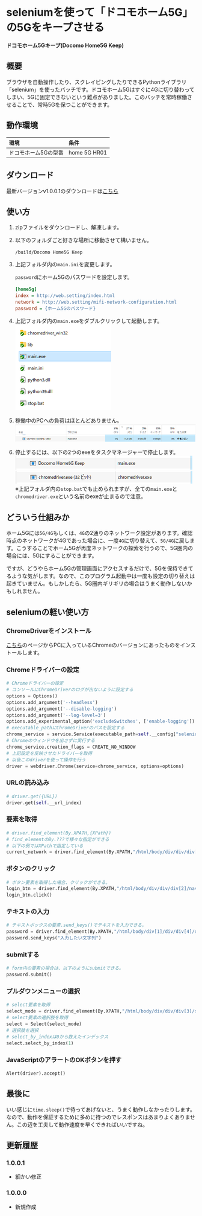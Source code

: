 # seleniumを使って「ドコモホーム5G」の5Gをキープさせる

**ドコモホーム5Gキープ(Docomo Home5G Keep)**

## 概要

ブラウザを自動操作したり、スクレイピングしたりできるPythonライブラリ「selenium」を使ったバッチです。ドコモホーム5Gはすぐに4Gに切り替わってしまい、5Gに固定できないという難点がありました。このバッチを常時稼働させることで、常時5Gを保つことができます。

## 動作環境

| 環境                 | 条件         |
| :------------------- | :----------- |
| ドコモホーム5Gの型番 | home 5G HR01 |

## ダウンロード

最新バージョンv1.0.0.1のダウンロードは[こちら](https://github.com/yuusanx3/docomo_home5g_keep_release/releases/tag/v1.0.0.1)

## 使い方

1. zipファイルをダウンロードし、解凍します。

2. 以下のフォルダごと好きな場所に移動させて構いません。

   ```
   /build/Docomo Home5G Keep
   ```

3. 上記フォルダ内の`main.ini`を変更します。 

   `password`にホーム5Gのパスワードを設定します。

   ```ini
   [home5g]
   index = http://web.setting/index.html
   network = http://web.setting/mifi-network-configuration.html
   password = {ホーム5Gのパスワード}
   ```

4. 上記フォルダ内の`main.exe`をダブルクリックして起動します。  
   ![image-20230315143906353](./README.assets/image-20230315143906353.png)  

5. 稼働中のPCへの負荷はほとんどありません。  
   ![image-20230315144031755](./README.assets/image-20230315144031755.png)  

6. 停止するには、以下の2つのexeをタスクマネージャーで停止します。  
   ![image-20230315144351306](./README.assets/image-20230315144351306.png)  
   ![image-20230315144301687](./README.assets/image-20230315144301687.png)  
   ※上記フォルダ内の`stop.bat`でも止められますが、全ての`main.exe`と`chromedriver.exe`という名前のexeが止まるので注意。

## どういう仕組みか

ホーム5Gには`5G/4G`もしくは、`4G`の2通りのネットワーク設定があります。確認時点のネットワークが4Gであった場合に、一度`4G`に切り替えて、`5G/4G`に戻します。こうすることでホーム5Gが再度ネットワークの探索を行うので、5G圏内の場合には、5Gにすることができます。

ですが、どうやらホーム5Gの管理画面にアクセスするだけで、5Gを保持できてるような気がします。なので、このプログラム起動中は一度も設定の切り替えは起きていません。もしかしたら、5G圏内ギリギリの場合はうまく動作しないかもしれません。

## seleniumの軽い使い方

### ChromeDriverをインストール

[こちら](https://chromedriver.chromium.org/downloads)のページからPCに入っているChromeのバージョンにあったものをインストールします。

### Chromeドライバーの設定

```python
# Chromeドライバーの設定
# コンソールにChromeDriverのログが出ないように設定する
options = Options()
options.add_argument('--headless')
options.add_argument('--disable-logging')
options.add_argument('--log-level=3')
options.add_experimental_option('excludeSwitches', ['enable-logging'])
# executable_pathにChromeDriverのパスを設定する
chrome_service = service.Service(executable_path=self.__config["selenium"]["chromedriver"])
# Chromeのウィンドウを出さずに実行する
chrome_service.creation_flags = CREATE_NO_WINDOW
# 上記設定を反映させたドライバーを取得
# 以後このdriverを使って操作を行う
driver = webdriver.Chrome(service=chrome_service, options=options)
```

### URLの読み込み

```python
# driver.get({URL})
driver.get(self.__url_index)
```

### 要素を取得

```python
# driver.find_element(By.XPATH,{XPath})
# find_elementのBy.???で様々な指定ができる
# 以下の例ではXPathで指定している
current_network = driver.find_element(By.XPATH,"/html/body/div/div/div[3]/section/div/div[2]/div[1]/div[1]/div[2]/div[2]/div/span[2]")
```

### ボタンのクリック

```python
# ボタン要素を取得した場合、クリックができる。
login_btn = driver.find_element(By.XPATH,"/html/body/div/div/div[2]/nav/div[2]/ul/li[7]/button")
login_btn.click()
```

### テキストの入力

```python
# テキストボックスの要素.send_keys()でテキストを入力できる。
password = driver.find_element(By.XPATH,"/html/body/div[1]/div/div[4]/div/div/div[2]/form/div[1]/input")
password.send_keys("入力したい文字列")
```

### submitする

```python
# form内の要素の場合は、以下のようにsubmitできる。
password.submit()
```

### プルダウンメニューの選択

```python
# select要素を取得
select_mode = driver.find_element(By.XPATH,"/html/body/div/div/div[3]/section/div/div[2]/div/div/div[2]/div[1]/div/select")
# select要素の選択肢を取得
select = Select(select_mode)
# 選択肢を選択
# select_by_indexは0から数えたインデックス
select.select_by_index(1)
```

### JavaScriptのアラートのOKボタンを押す

```python
Alert(driver).accept()
```

## 最後に

いい感じに`time.sleep()`で待ってあげないと、うまく動作しなかったりします。なので、動作を保証するために多めに待つのでレスポンスはあまりよくありません。この辺を工夫して動作速度を早くできればいいですね。

## 更新履歴

### 1.0.0.1

- 細かい修正

### 1.0.0.0

- 新規作成
